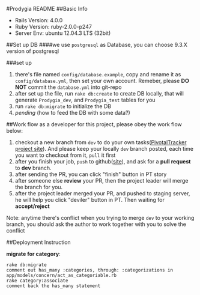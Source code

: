 #Prodygia README
##Basic Info
- Rails Version: 4.0.0
- Ruby Version: ruby-2.0.0-p247
- Server Env: ubuntu 12.04.3 LTS (32bit)

##Set up DB
####we use `postgresql` as Database, you can choose 9.3.X version of postgresql

###set up
1. there's file named `config/database.example`, copy and rename it as `config/database.yml`, then set your own account. Remeber, please **DO NOT** commit the `database.yml` into git-repo
2. after set up the file, run `rake db:create` to create DB locally, that will generate `Prodygia_dev`, and `Prodygia_test` tables for you
3. run `rake db:migrate` to initialize the DB
4. *pending* (how to feed the DB with some data?)

##Work flow
as a developer for this project, please obey the work flow below:

1. checkout a new branch from `dev` to do your own tasks([PivotalTracker project site](https://www.pivotaltracker.com/n/projects/871623)). And please keep your locally `dev` branch posted, each time you want to checkout from it, `pull` it first
2. after you finish your job, `push` to github([site](https://github.com/Originate/oc-prodygia-rails)), and ask for a **pull request** to **dev** branch.
3. after sending the PR, you can click "finish" button in PT story
4. after someone else **review** your PR, then the project leader will merge the branch for you.
5. after the project leader merged your PR, and pushed to staging server, he will help you click "deviler" button in PT. Then waiting for **accept/reject**


Note: anytime there's conflict when you trying to merge `dev` to your working branch, you should ask the author to work together with you to solve the conflict

##Deployment Instruction

**migrate for category**:

```
rake db:migrate
comment out has_many :categories, through: :categorizations in app/models/concern/act_as_categoriable.rb
rake category:associate
comment back the has_many statement
```
